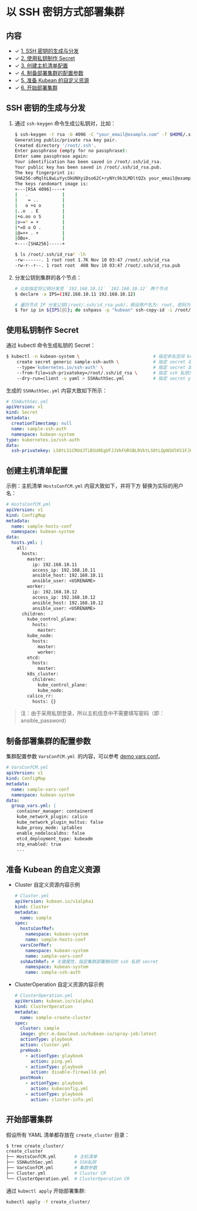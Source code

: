 # 以 SSH 密钥方式部署集群

## 内容

- ✓ [1. SSH 密钥的生成与分发](#SSH密钥的生成与分发)
- ✓ [2. 使用私钥制作 Secret](#使用私钥制作Secret)
- ✓ [3. 创建主机清单配置](#创建主机清单配置)
- ✓ [4. 制备部署集群的配置参数](#制备部署集群的配置参数)
- ✓ [5. 准备 Kubean 的自定义资源](#准备Kubean的自定义资源)
- ✓ [6. 开始部署集群](#开始部署集群)

## SSH 密钥的生成与分发

1. 通过 `ssh-keygen` 命令生成公私钥对，比如：

    ```bash
    $ ssh-keygen -t rsa -b 4096 -C "your_email@example.com" -f $HOME/.ssh/id_rsa
    Generating public/private rsa key pair.
    Created directory '/root/.ssh'.
    Enter passphrase (empty for no passphrase):
    Enter same passphrase again:
    Your identification has been saved in /root/.ssh/id_rsa.
    Your public key has been saved in /root/.ssh/id_rsa.pub.
    The key fingerprint is:
    SHA256:oMqlhL8wLuYycOkUNXyiDso62C+ryNYc9k3LMDltQZs your_email@example.com
    The keys randomart image is:
    +---[RSA 4096]----+
    |   .             |
    |    = ..         |
    |   o +o o        |
    |..o  . E         |
    |+o.oo o S        |
    |o==* = +         |
    |*=O o O .        |
    |@=++ . +         |
    |OBo+.            |
    +----[SHA256]-----+

    $ ls /root/.ssh/id_rsa* -lh
    -rw-------. 1 root root 1.7K Nov 10 03:47 /root/.ssh/id_rsa         # 私钥
    -rw-r--r--. 1 root root  408 Nov 10 03:47 /root/.ssh/id_rsa.pub     # 公钥
    ```

2. 分发公钥到集群的各个节点：

    ```bash
    # 比如指定将公钥分发至 `192.168.10.11` `192.168.10.12` 两个节点
    $ declare -a IPS=(192.168.10.11 192.168.10.12)

    # 遍历节点 IP 分发公钥(/root/.ssh/id_rsa.pub)，假设用户名为: root, 密码为: kubean
    $ for ip in ${IPS[@]}; do sshpass -p "kubean" ssh-copy-id -i /root/.ssh/id_rsa.pub -o StrictHostKeyChecking=no root@$ip; done
    ```

## 使用私钥制作 Secret

通过 kubectl 命令生成私钥的 Secret：

```bash
$ kubectl -n kubean-system \                            # 指定命名空间 kubean-system
    create secret generic sample-ssh-auth \             # 指定 secret 名称为 sample-ssh-auth
    --type='kubernetes.io/ssh-auth' \                   # 指定 secret 类型为 kubernetes.io/ssh-auth
    --from-file=ssh-privatekey=/root/.ssh/id_rsa \      # 指定 ssh 私钥文件路径
    --dry-run=client -o yaml > SSHAuthSec.yml           # 指定 secret yaml 文件生成路径
```

生成的 `SSHAuthSec.yml` 内容大致如下所示：

```yaml
# SSHAuthSec.yml
apiVersion: v1
kind: Secret
metadata:
  creationTimestamp: null
  name: sample-ssh-auth
  namespace: kubean-system
type: kubernetes.io/ssh-auth
data:
  ssh-privatekey: LS0tLS1CRUdJTiBSU0EgUFJJVkFURSBLRVktLS0tLQpNSUlKS1FJQkFBS0NBZ0VBdWVDbC8rSng1b0RT...
```

## 创建主机清单配置

示例：主机清单 `HostsConfCM.yml` 内容大致如下，并将下方 <USERNAME> 替换为实际的用户名：

```yaml
# HostsConfCM.yml
apiVersion: v1
kind: ConfigMap
metadata:
  name: sample-hosts-conf
  namespace: kubean-system
data:
  hosts.yml: |
    all:
      hosts:
        master:
          ip: 192.168.10.11
          access_ip: 192.168.10.11
          ansible_host: 192.168.10.11
          ansible_user: <USRENAME>
        worker:
          ip: 192.168.10.12
          access_ip: 192.168.10.12
          ansible_host: 192.168.10.12
          ansible_user: <USRENAME>
      children:
        kube_control_plane:
          hosts:
            master:
        kube_node:
          hosts:
            master:
            worker:
        etcd:
          hosts:
            master:
        k8s_cluster:
          children:
            kube_control_plane:
            kube_node:
        calico_rr:
          hosts: {}
```

> 注：由于采用私钥登录，所以主机信息中不需要填写密码（即：ansible_password）

## 制备部署集群的配置参数

集群配置参数 `VarsConfCM.yml `的内容，可以参考
[demo vars conf](https://github.com/kubean-io/kubean/blob/main/examples/install/2.mirror/VarsConfCM.yml)。

```yaml
# VarsConfCM.yml
apiVersion: v1
kind: ConfigMap
metadata:
  name: sample-vars-conf
  namespace: kubean-system
data:
  group_vars.yml: |
    container_manager: containerd
    kube_network_plugin: calico
    kube_network_plugin_multus: false
    kube_proxy_mode: iptables
    enable_nodelocaldns: false
    etcd_deployment_type: kubeadm
    ntp_enabled: true
    ...
```

## 准备 Kubean 的自定义资源

- Cluster 自定义资源内容示例

    ```yaml
    # Cluster.yml
    apiVersion: kubean.io/v1alpha1
    kind: Cluster
    metadata:
      name: sample
    spec:
      hostsConfRef:
        namespace: kubean-system
        name: sample-hosts-conf
      varsConfRef:
        namespace: kubean-system
        name: sample-vars-conf
      sshAuthRef: # 关键属性，指定集群部署期间的 ssh 私钥 secret
        namespace: kubean-system
        name: sample-ssh-auth
    ```

- ClusterOperation 自定义资源内容示例

    ```yaml
    # ClusterOperation.yml
    apiVersion: kubean.io/v1alpha1
    kind: ClusterOperation
    metadata:
      name: sample-create-cluster
    spec:
      cluster: sample
      image: ghcr.m.daocloud.io/kubean-io/spray-job:latest
      actionType: playbook
      action: cluster.yml
      preHook:
        - actionType: playbook
          action: ping.yml
        - actionType: playbook
          action: disable-firewalld.yml
      postHook:
        - actionType: playbook
          action: kubeconfig.yml
        - actionType: playbook
          action: cluster-info.yml
    ```

## 开始部署集群

假设所有 YAML 清单都存放在 `create_cluster` 目录：

```bash
$ tree create_cluster/
create_cluster
├── HostsConfCM.yml       # 主机清单
├── SSHAuthSec.yml        # SSH私钥
├── VarsConfCM.yml        # 集群参数
├── Cluster.yml           # Cluster CR
└── ClusterOperation.yml  # ClusterOperation CR
```

通过 `kubectl apply` 开始部署集群:

```bash
kubectl apply -f create_cluster/
```

